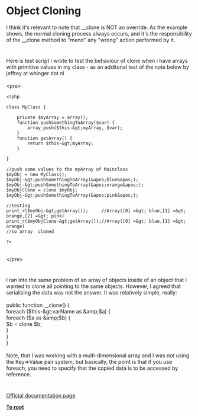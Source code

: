 # Object Cloning



I think it&apos;s relevant to note that __clone is NOT an override. As the example shows, the normal cloning process always occurs, and it&apos;s the responsibility of the __clone method to "mend" any "wrong" action performed by it.  

#

Here is test script i wrote to test the behaviour of clone when i have arrays with primitive values in my class - as an additonal test of the note below by jeffrey at whinger dot nl<br><br>&lt;pre&gt;<br>

```
<?php

class MyClass {

    private $myArray = array();
    function pushSomethingToArray($var) {
        array_push($this-&gt;myArray, $var);
    }
    function getArray() {
        return $this-&gt;myArray;
    }

}

//push some values to the myArray of Mainclass
$myObj = new MyClass();
$myObj-&gt;pushSomethingToArray(&apos;blue&apos;);
$myObj-&gt;pushSomethingToArray(&apos;orange&apos;);
$myObjClone = clone $myObj;
$myObj-&gt;pushSomethingToArray(&apos;pink&apos;);

//testing
print_r($myObj-&gt;getArray());     //Array([0] =&gt; blue,[1] =&gt; orange,[2] =&gt; pink)
print_r($myObjClone-&gt;getArray());//Array([0] =&gt; blue,[1] =&gt; orange)
//so array  cloned 

?>
```
<br>&lt;/pre&gt;  

#

I ran into the same problem of an array of objects inside of an object that I wanted to clone all pointing to the same objects. However, I agreed that serializing the data was not the answer. It was relatively simple, really:<br><br>public function __clone() {<br>    foreach ($this-&gt;varName as &amp;$a) {<br>        foreach ($a as &amp;$b) {<br>            $b = clone $b;<br>        }<br>    }<br>}<br><br>Note, that I was working with a multi-dimensional array and I was not using the Key=&gt;Value pair system, but basically, the point is that if you use foreach, you need to specify that the copied data is to be accessed by reference.  

#

[Official documentation page](https://www.php.net/manual/en/language.oop5.cloning.php)

**[To root](/README.md)**
